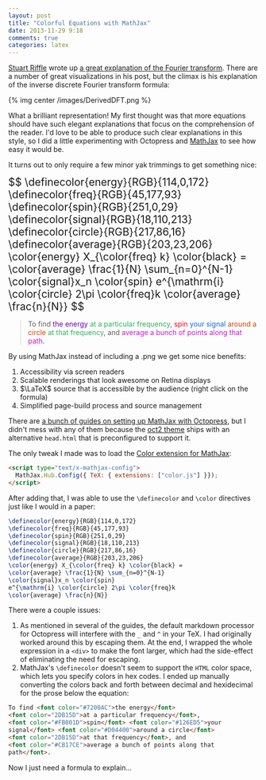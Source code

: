 ```yaml
---
layout: post
title: "Colorful Equations with MathJax"
date: 2013-11-29 9:18
comments: true
categories: latex
---
```


[Stuart Riffle](http://www.altdevblogaday.com/author/stuart-riffle/) wrote up [a great explanation of the Fourier transform](http://www.altdevblogaday.com/2011/05/17/understanding-the-fourier-transform/).  There are a number of great visualizations in his post, but the climax is his explanation of the inverse discrete Fourier transform formula:

{% img center /images/DerivedDFT.png %}

What a brilliant representation!  My first thought was that more equations should have such elegant explanations that focus on the comprehension of the reader.  I'd love to be able to produce such clear explanations in this style, so I did a little experimenting with Octopress and [MathJax](http://www.mathjax.org/) to see how easy it would be.

It turns out to only require a few minor yak trimmings to get something nice:

<div style="font-size: 150%;">
$$
\definecolor{energy}{RGB}{114,0,172}
\definecolor{freq}{RGB}{45,177,93}
\definecolor{spin}{RGB}{251,0,29}
\definecolor{signal}{RGB}{18,110,213}
\definecolor{circle}{RGB}{217,86,16}
\definecolor{average}{RGB}{203,23,206}
\color{energy} X_{\color{freq} k} \color{black} =
\color{average} \frac{1}{N} \sum_{n=0}^{N-1} 
\color{signal}x_n \color{spin} 
e^{\mathrm{i} \color{circle} 2\pi \color{freq}k \color{average} \frac{n}{N}}
$$
</div>

> To find <font color="#7200AC">the energy</font> <font color="2DB15D">at a particular frequency</font>, <font color="#FB001D">spin</font> <font color="#126ED5">your signal</font> <font color="#D04400">around a circle</font> <font color="2DB15D">at that frequency</font>, and <font color="#CB17CE">average a bunch of points along that path</font>.

By using MathJax instead of including a .png we get some nice benefits:

1. Accessibility via screen readers
2. Scalable renderings that look awesome on Retina displays
3. $\LaTeX$ source that is accessible by the audience (right click on the formula)
4. Simplified page-build process and source management

There are [a bunch of guides on setting up MathJax with Octopress](http://www.google.com/search?q=octopress%20mathjax), but I didn't mess with any of them because the [oct2 theme](https://github.com/bijumon/oct2) ships with an alternative `head.html` that is preconfigured to support it.

The only tweak I made was to load the [Color extension for MathJax](http://docs.mathjax.org/en/latest/tex.html#color):

```html
<script type="text/x-mathjax-config">
  MathJax.Hub.Config({ TeX: { extensions: ["color.js"] }});
</script>
```

After adding that, I was able to use the `\definecolor` and `\color` directives just like I would in a paper:

```latex
\definecolor{energy}{RGB}{114,0,172}
\definecolor{freq}{RGB}{45,177,93}
\definecolor{spin}{RGB}{251,0,29}
\definecolor{signal}{RGB}{18,110,213}
\definecolor{circle}{RGB}{217,86,16}
\definecolor{average}{RGB}{203,23,206}
\color{energy} X_{\color{freq} k} \color{black} =
\color{average} \frac{1}{N} \sum_{n=0}^{N-1} 
\color{signal}x_n \color{spin} 
e^{\mathrm{i} \color{circle} 2\pi \color{freq}k
\color{average} \frac{n}{N}}
```

There were a couple issues:

1. As mentioned in several of the guides, the default markdown processor for Octopress will interfere with the `_` and `^` in your TeX.  I had originally worked around this by escaping them.  At the end, I wrapped the whole expression in a `<div>` to make the font larger, which had the side-effect of eliminating the need for escaping.
2. MathJax's `\definecolor` doesn't seem to support the `HTML` color space, which lets you specify colors in hex codes.  I ended up manually converting the colors back and forth between decimal and hexidecimal for the prose below the equation:

```html
To find <font color="#7200AC">the energy</font>
<font color="2DB15D">at a particular frequency</font>,
<font color="#FB001D">spin</font> <font color="#126ED5">your
signal</font> <font color="#D04400">around a circle</font> 
<font color="2DB15D">at that frequency</font>, and 
<font color="#CB17CE">average a bunch of points along that
path</font>.
```

Now I just need a formula to explain...